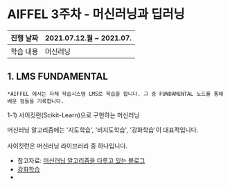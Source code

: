 # AIFFEL 3주차 - 머신러닝과 딥러닝
|진행 날짜|2021.07.12.월 ~ 2021.07.|
|---|---|
|학습 내용| 머신러닝 |

## 1. LMS FUNDAMENTAL    
    *AIFFEL 에서는 자체 학습시스템 LMS로 학습을 합니다. 그 중 FUNDAMENTAL 노드를 통해 배운 점들을 기록합니다.
1-1) 사이킷런(Scikit-Learn)으로 구현하는 머신러닝  
<p>
머신러닝 알고리즘에는 '지도학습', '비지도학습', '강화학습'이 대표적입니다.<br/><br/>
사이킷런은 머신러닝 라이브러리 중 하나입니다.
</p>

* 참고자료: [머신러닝 알고리즘을 다루고 있는 블로그](https://blogs.sas.com/content/saskorea/2017/08/22/%EC%B5%9C%EC%A0%81%EC%9D%98-%EB%A8%B8%EC%8B%A0%EB%9F%AC%EB%8B%9D-%EC%95%8C%EA%B3%A0%EB%A6%AC%EC%A6%98%EC%9D%84-%EA%B3%A0%EB%A5%B4%EA%B8%B0-%EC%9C%84%ED%95%9C-%EC%B9%98%ED%8A%B8/)
* [강화학습]()
* 

